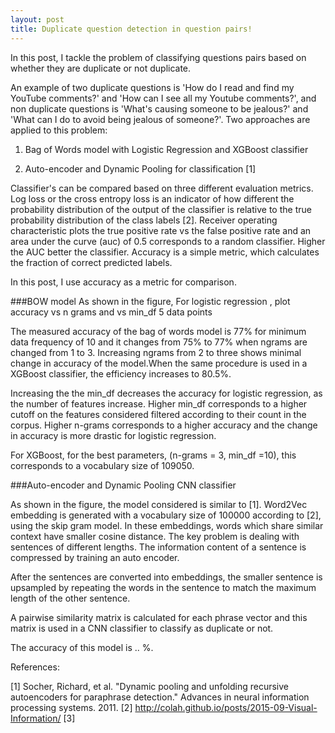 ```yaml
---
layout: post
title: Duplicate question detection in question pairs!
---
```

In this post, I tackle the problem of classifying questions pairs based on whether they are duplicate or not duplicate.

An example of two duplicate questions is 'How do I read and find my YouTube comments?' and 'How can I see all my Youtube comments?', and non duplicate questions is 'What's causing someone to be jealous?' and 'What can I do to avoid being jealous of someone?'.
Two approaches are applied to this problem:

1. Bag of Words model with Logistic Regression and XGBoost classifier

2. Auto-encoder and Dynamic Pooling for classification [1]

Classifier's can be compared based on three different evaluation metrics. Log loss or the cross entropy loss is an indicator of how different the probability distribution of the output of the classifier is relative to the true probability distribution of the class labels [2].  Receiver operating characteristic plots the true positive rate vs the false positive rate and an area under the curve (auc) of 0.5 corresponds to a random classifier. Higher the AUC better the classifier. Accuracy is a simple metric, which calculates the fraction of correct predicted labels.

In this post, I use accuracy as a metric for comparison.

###BOW model
As shown in the figure,
For logistic regression , plot accuracy vs n grams and vs min_df
5 data points

The measured accuracy of the bag of words model is 77% for minimum data frequency of 10 and it changes from 75% to 77% when ngrams are changed from 1 to 3. Increasing ngrams from 2 to three shows minimal change in accuracy of the model.When the same procedure is used in a XGBoost classifier, the efficiency increases to 80.5%.

Increasing the the min_df decreases the accuracy for logistic regression, as the number of features increase. Higher min_df corresponds to a higher cutoff on the features considered filtered according to their count in the corpus. Higher n-grams corresponds to a higher accuracy and the change in accuracy is more drastic for logistic regression.

For XGBoost, for the best parameters, (n-grams = 3, min_df =10), this corresponds to a vocabulary size of 109050.


###Auto-encoder and Dynamic Pooling CNN classifier

As shown in the figure, the model considered is similar to [1]. Word2Vec embedding is generated with a vocabulary size of 100000 according to [2], using the skip gram model. In these embeddings, words which share similar context have smaller cosine distance. The key problem is dealing with sentences of different lengths. The information content of a sentence is compressed by training an auto encoder.

After the sentences are converted into embeddings, the smaller sentence is upsampled by repeating the words in the sentence to match the maximum length of the other sentence.

A pairwise similarity matrix is calculated for each phrase vector and this matrix is used in a CNN classifier to classify as duplicate or not.

The accuracy of this model is .. %.


References:

[1] Socher, Richard, et al. "Dynamic pooling and unfolding recursive autoencoders for paraphrase detection." Advances in neural information processing systems. 2011.
[2] http://colah.github.io/posts/2015-09-Visual-Information/
[3]

